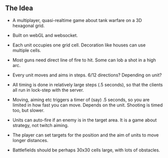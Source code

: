 The Idea
--------

* A multiplayer, quasi-realtime game about tank warfare on a 3D hexagonal grid.
* Built on webGL and websocket.
* Each unit occupies one grid cell. Decoration like houses can use multiple cells.
* Most guns need direct line of fire to hit. Some can lob a shot in a high arc.
* Every unit moves and aims in steps. 6/12 directions? Depending on unit?
* All timing is done in relatively large steps (.5 seconds), so that the clients all run in lock-step with the server.
* Moving, aiming etc triggers a timer of (say) .5 seconds, so you are limited in how fast you can move. Depends on the unit. Shooting is timed too, but slower. 
* Units can auto-fire if an enemy is in the target area. It is a game about strategy, not twitch aiming.
* The player can set targets for the position and the aim of units to move longer distances.


* Battlefields should be perhaps 30x30 cells large, with lots of obstacles.